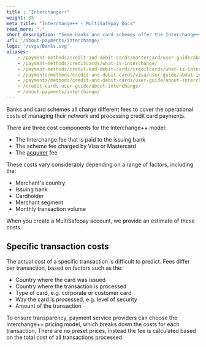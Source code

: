 ```yaml
---
title : "Interchange++"
weight: 35
meta_title: "Interchange++ - MultiSafepay Docs"
read_more: "."
short_description: "Some banks and card schemes offer the Interchange++ pricing model."
url: '/about-payments/interchange/'
logo: '/svgs/Banks.svg'
aliases: 
    - /payment-methods/credit-and-debit-cards/mastercard/user-guide/about-interchange/
    - /payment-methods/creditcards/what-is-interchange/
    - /payment-methods/credit-and-debit-cards/creditcards/what-is-interchange/
    - /payments/methods/credit-and-debit-cards/visa/user-guide/about-interchange/
    - /payments/methods/credit-and-debit-cards/user-guide/about-interchange/
    - /credit-cards-user-guide/about-interchange/
    - /about-payments/interchange/
---
```


Banks and card schemes all charge different fees to cover the operational costs of managing their network and processing credit card payments.

There are three cost components for the Interchange++ model:

- The Interchange fee that is paid to the issuing bank
- The scheme fee charged by Visa or Mastercard
- The [acquirer](/glossaries/multisafepay-glossary/#acquirer) fee 

These costs vary considerably depending on a range of factors, including the:

- Merchant's country
- Issuing bank 
- Cardholder 
- Merchant segment
- Monthly transaction volume 

When you create a MultiSafepay account, we provide an estimate of these costs.

## Specific transaction costs
The actual cost of a specific transaction is difficult to predict. Fees differ per transaction, based on factors such as the:

- Country where the card was issued
- Country where the transaction is processed
- Type of card, e.g. corporate or customer card
- Way the card is processed, e.g. level of security
- Amount of the transaction

To ensure transparency, payment service providers can choose the Interchange++ pricing model, which breaks down the costs for each transaction. There are no preset prices, instead the fee is calculated based on the total cost of all transactions processed. 
